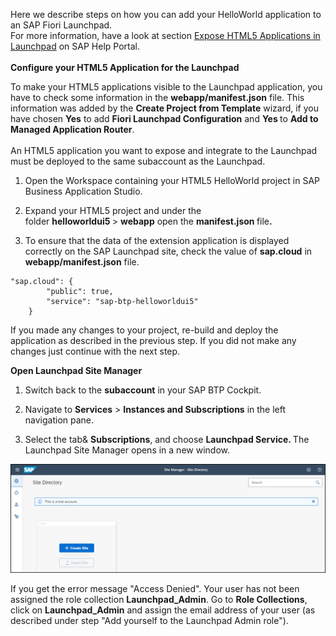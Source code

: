 
<p "text-align: left;">Here we describe steps on how you can add your HelloWorld application to an SAP Fiori Launchpad.<br />For more information, have a look at section <a href="https://help.sap.com/viewer/ad4b9f0b14b0458cad9bd27bf435637d/Cloud/en-US/3a0e6d6b791c4c2189f6a0a424188362.html" target="_blank" rel="noopener">Expose HTML5 Applications in Launchpad</a> on SAP Help Portal.&nbsp;<br /><br /><strong>Configure your HTML5 Application for the Launchpad&nbsp;</strong></p>
<p>To make your HTML5 applications visible to the Launchpad application, you have to check some information in the <strong>webapp/manifest.json</strong> file. This information was added by the <strong>Create Project from Template</strong> wizard, if you have chosen <strong>Yes</strong> to add <strong>Fiori Launchpad Configuration</strong> and <strong>Yes </strong>to <strong>Add to Managed Application Router</strong>.&nbsp;<br /><br />An HTML5 application you want to expose and integrate to the Launchpad must be deployed to the same subaccount as the Launchpad.</p>



1. Open the Workspace containing your HTML5 HelloWorld project in SAP Business Application Studio.</p>

2. Expand your HTML5 project and under the folder&nbsp;<strong>helloworldui5&nbsp;</strong>&gt;&nbsp;<strong>webapp</strong> open the <strong>manifest.json </strong>file<strong>.</strong>

3. To ensure that the data of the extension application is displayed correctly on the SAP Launchpad site, check the value of <strong>sap.cloud</strong> in <strong>webapp/manifest.json</strong> file.

```
"sap.cloud": {
        "public": true,
        "service": "sap-btp-helloworldui5"
    }
```

If you made any changes to your project, re-build and deploy the application as described in the previous step. If you did not make any changes just continue with the next step.&nbsp;



**Open Launchpad Site Manager**

1. Switch back to the <strong>subaccount</strong> in your SAP BTP Cockpit.

2. Navigate to <strong>Services</strong> &gt;&nbsp;<strong>Instances and Subscriptions</strong>&nbsp;in the left navigation pane.

3. Select the tab& <strong>Subscriptions</strong>, and choose <strong>Launchpad Service. </strong>The Launchpad Site Manager opens in a new window.
  
  
![](../images/Open_site_directory.png)
  

If you get the error message "Access Denied". Your user has not been assigned the role collection <strong>Launchpad_Admin</strong>. Go to <strong>Role Collections</strong>, click on <strong>Launchpad_Admin</strong> and assign the email address of your user (as described under step "Add yourself to the Launchpad Admin role").
  
